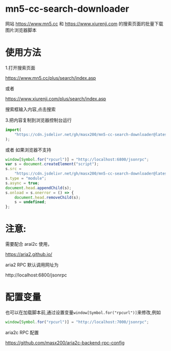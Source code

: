 # mn5-cc-search-downloader

网站 https://www.mn5.cc 和 https://www.xiurenji.com 的搜索页面的批量下载图片浏览器脚本

# 使用方法

1.打开搜索页面

https://www.mn5.cc/plus/search/index.asp

或者

https://www.xiurenji.com/plus/search/index.asp

搜索框输入内容,点击搜索

3.把内容复制到浏览器控制台运行

```js
import(
    "https://cdn.jsdelivr.net/gh/masx200/mn5-cc-search-downloader@latest/src/index.js"
);
```

或者 如果浏览器不支持

```js
window[Symbol.for("rpcurl")] = "http://localhost:6800/jsonrpc";
var s = document.createElement("script");
s.src =
    "https://cdn.jsdelivr.net/gh/masx200/mn5-cc-search-downloader@latest/src/index.js";
s.type = "module";
s.async = true;
document.head.appendChild(s);
s.onload = s.onerror = () => {
    document.head.removeChild(s);
    s = undefined;
};
```

# 注意:

需要配合 arai2c 使用，

https://aria2.github.io/

aria2 RPC 默认调用网址为

http://localhost:6800/jsonrpc

# 配置变量

也可以在加载脚本前,通过设置变量`window[Symbol.for("rpcurl")]`来修改,例如

```js
window[Symbol.for("rpcurl")] = "http://localhost:7000/jsonrpc";
```

aria2c RPC 配置

https://github.com/masx200/aria2c-backend-rpc-config
